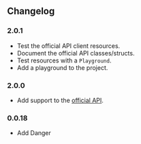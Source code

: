 ## Changelog

### 2.0.1
- Test the official API client resources.
- Document the official API classes/structs.
- Test resources with a `Playground`.
- Add a playground to the project.

### 2.0.0
- Add support to the [official API](https://unsplash.com/documentation).

### 0.0.18

* Add Danger
